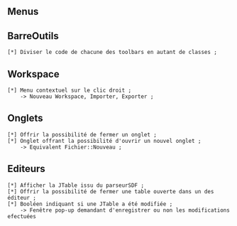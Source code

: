 Menus
----

BarreOutils
-----------
	[*] Diviser le code de chacune des toolbars en autant de classes ;

Workspace
---------
	[*] Menu contextuel sur le clic droit ;
		-> Nouveau Workspace, Importer, Exporter ;

Onglets
-------
	[*] Offrir la possibilité de fermer un onglet ;
	[*] Onglet offrant la possibilité d'ouvrir un nouvel onglet ;
		-> Equivalent Fichier::Nouveau ;
		
Editeurs
--------
	[*] Afficher la JTable issu du parseurSDF ;
	[*] Offrir la possibilité de fermer une table ouverte dans un des éditeur ;
	[*] Booléen indiquant si une JTable a été modifiée ;
		-> Fenêtre pop-up demandant d'enregistrer ou non les modifications 			efectuées
